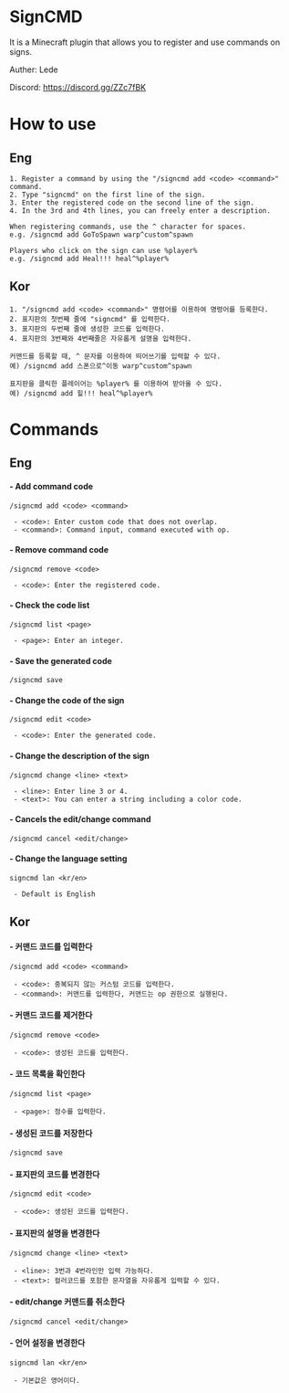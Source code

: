 # SignCMD

It is a Minecraft plugin that allows you to register and use commands on signs.

Auther: Lede

Discord: https://discord.gg/ZZc7fBK

# How to use

## Eng
```
1. Register a command by using the "/signcmd add <code> <command>" command.
2. Type "signcmd" on the first line of the sign.
3. Enter the registered code on the second line of the sign.
4. In the 3rd and 4th lines, you can freely enter a description.

When registering commands, use the ^ character for spaces.
e.g. /signcmd add GoToSpawn warp^custom^spawn

Players who click on the sign can use %player%
e.g. /signcmd add Heal!!! heal^%player%

```

## Kor
```
1. "/signcmd add <code> <command>" 명령어를 이용하여 명령어를 등록한다.
2. 표지판의 첫번째 줄에 "signcmd" 를 입력한다.
3. 표지판의 두번째 줄에 생성한 코드를 입력한다.
4. 표지판의 3번째와 4번째줄은 자유롭게 설명을 입력한다.

커맨드를 등록할 때, ^ 문자를 이용하여 띄어쓰기를 입력할 수 있다.
예) /signcmd add 스폰으로^이동 warp^custom^spawn

표지판을 클릭한 플레이어는 %player% 를 이용하여 받아올 수 있다.
예) /signcmd add 힐!!! heal^%player%
```

# Commands

## Eng

#### - Add command code
```
/signcmd add <code> <command>

 - <code>: Enter custom code that does not overlap.
 - <command>: Command input, command executed with op.
```

#### - Remove command code
```
/signcmd remove <code>

 - <code>: Enter the registered code.
```

#### - Check the code list
```
/signcmd list <page>

 - <page>: Enter an integer.
```

#### - Save the generated code
```
/signcmd save
```

#### - Change the code of the sign
```
/signcmd edit <code>

 - <code>: Enter the generated code.
```

#### - Change the description of the sign
```
/signcmd change <line> <text>

 - <line>: Enter line 3 or 4.
 - <text>: You can enter a string including a color code.
```

#### - Cancels the edit/change command
```
/signcmd cancel <edit/change>
```

#### - Change the language setting
```
signcmd lan <kr/en>

 - Default is English
```

## Kor

#### - 커맨드 코드를 입력한다
```
/signcmd add <code> <command>

 - <code>: 중복되지 않는 커스텀 코드를 입력한다.
 - <command>: 커맨드를 입력한다, 커맨드는 op 권한으로 실행된다.
```

#### - 커맨드 코드를 제거한다
```
/signcmd remove <code>

 - <code>: 생성된 코드를 입력한다.
```

#### - 코드 목록을 확인한다
```
/signcmd list <page>

 - <page>: 정수를 입력한다.
```

#### - 생성된 코드를 저장한다
```
/signcmd save
```

#### - 표지판의 코드를 변경한다
```
/signcmd edit <code>

 - <code>: 생성된 코드를 입력한다.
```

#### - 표지판의 설명을 변경한다
```
/signcmd change <line> <text>

 - <line>: 3번과 4번라인만 입력 가능하다.
 - <text>: 컬러코드를 포함한 문자열을 자유롭게 입력할 수 있다.
```

#### - edit/change 커맨드를 취소한다
```
/signcmd cancel <edit/change>
```

#### - 언어 설정을 변경한다
```
signcmd lan <kr/en>

 - 기본값은 영어이다.
```


